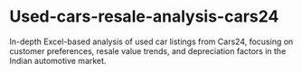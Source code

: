 # Used-cars-resale-analysis-cars24
In-depth Excel-based analysis of used car listings from Cars24, focusing on customer preferences, resale value trends, and depreciation factors in the Indian automotive market.
